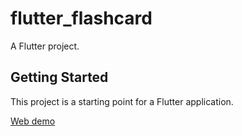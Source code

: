 # flutter_flashcard

A Flutter project.

## Getting Started

This project is a starting point for a Flutter application.

[Web demo](https://dqdzung.github.io/flutter_flashcard_web)


